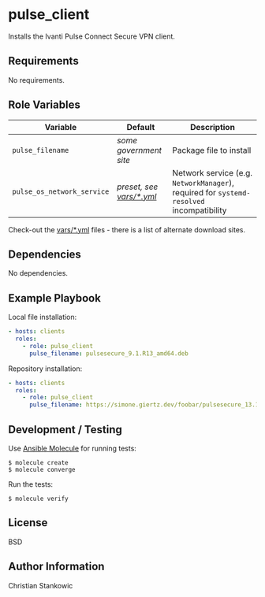 # pulse_client

Installs the Ivanti Pulse Connect Secure VPN client.

## Requirements

No requirements.

## Role Variables

| Variable | Default | Description |
| -------- | ------- | ----------- |
| `pulse_filename` | *some government site* | Package file to install |
| `pulse_os_network_service` | *preset, see [vars/*.yml](vars/)* | Network service (e.g. `NetworkManager`), required for `systemd-resolved` incompatibility |

Check-out the [vars/*.yml](vars/) files - there is a list of alternate download sites.

## Dependencies

No dependencies.

## Example Playbook

Local file installation:

```yaml
- hosts: clients
  roles:
    - role: pulse_client
      pulse_filename: pulsesecure_9.1.R13_amd64.deb
```

Repository installation:

```yaml
- hosts: clients
  roles:
    - role: pulse_client
      pulse_filename: https://simone.giertz.dev/foobar/pulsesecure_13.17.rpm
```

## Development / Testing

Use [Ansible Molecule](https://molecule.readthedocs.io/en/latest/index.html) for running tests:

```shell
$ molecule create
$ molecule converge
```

Run the tests:

```shell
$ molecule verify
```

## License

BSD

## Author Information

Christian Stankowic
